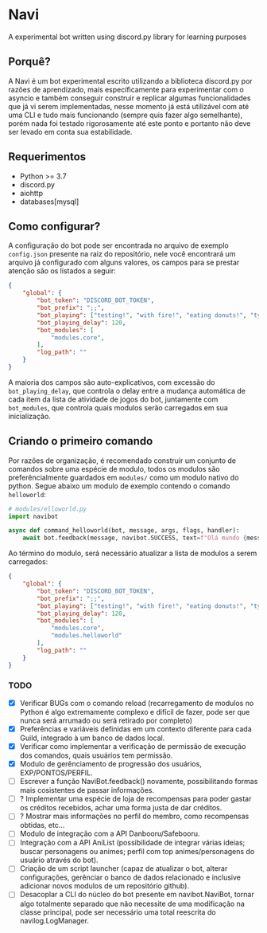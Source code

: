 # Navi
A experimental bot written using discord.py library for learning purposes

## Porquê?

A Navi é um bot experimental escrito utilizando a biblioteca discord.py por razões de aprendizado, mais específicamente para experimentar com o asyncio e também conseguir construir e replicar algumas funcionalidades que já vi serem implementadas, nesse momento já está utilizável com até uma CLI e tudo mais funcionando (sempre quis fazer algo semelhante), porém nada foi testado rigorosamente até este ponto e portanto não deve ser levado em conta sua estabilidade.

## Requerimentos

* Python >= 3.7
* discord.py
* aiohttp
* databases[mysql]

## Como configurar?

A configuração do bot pode ser encontrada no arquivo de exemplo `config.json` presente na raiz do repositório, nele você encontrará um arquivo já configurado com alguns valores, os campos para se prestar atenção são os listados a seguir:

```json
{
    "global": {
		"bot_token": "DISCORD_BOT_TOKEN",
		"bot_prefix": ";;",
		"bot_playing": ["testing!", "with fire!", "eating donuts!", "typing ;;"],
		"bot_playing_delay": 120,
		"bot_modules": [
			"modules.core", 
		],
		"log_path": ""
	}
}
```

A maioria dos campos são auto-explicativos, com excessão do `bot_playing_delay`, que controla o delay entre a mudança automática de cada item da lista de atividade de jogos do bot, juntamente com `bot_modules`, que controla quais modulos serão carregados em sua inicialização.

## Criando o primeiro comando

Por razões de organização, é recomendado construir um conjunto de comandos sobre uma espécie de modulo, todos os modulos são preferêncialmente guardados em `modules/` como um modulo nativo do python. Segue abaixo um modulo de exemplo contendo o comando `helloworld`:

```py
# modules/elloworld.py
import navibot

async def command_helloworld(bot, message, args, flags, handler):
    await bot.feedback(message, navibot.SUCCESS, text=f"Olá mundo {message.author.name}!")

```

Ao término do modulo, será necessário atualizar a lista de modulos a serem carregados:

```json
{
    "global": {
		"bot_token": "DISCORD_BOT_TOKEN",
		"bot_prefix": ";;",
		"bot_playing": ["testing!", "with fire!", "eating donuts!", "typing ;;"],
		"bot_playing_delay": 120,
		"bot_modules": [
			"modules.core", 
			"modules.helloworld"
		],
		"log_path": ""
	}
}
```

### TODO

- [x] Verificar BUGs com o comando reload (recarregamento de modulos no Python é algo extremamente complexo e difícil de fazer, pode ser que nunca será arrumado ou será retirado por completo)
- [x] Preferências e variáveis definidas em um contexto diferente para cada Guild, integrado à um banco de dados local.
- [x] Verificar como implementar a verificação de permissão de execução dos comandos, quais usuários tem permissão.
- [x] Modulo de gerênciamento de progressão dos usuários, EXP/PONTOS/PERFIL.
- [ ] Escrever a função NaviBot.feedback() novamente, possibilitando formas mais cosistentes de passar informações.
- [ ] ? Implementar uma espécie de loja de recompensas para poder gastar os créditos recebidos, achar uma forma justa de dar créditos.
- [ ] ? Mostrar mais informações no perfil do membro, como recompensas obtidas, etc...
- [ ] Modulo de integração com a API Danbooru/Safebooru.
- [ ] Integração com a API AniList (possibilidade de integrar várias ideias; buscar personagens ou animes; perfil com top animes/personagens do usuário através do bot).
- [ ] Criação de um script launcher (capaz de atualizar o bot, alterar configurações, gerênciar o banco de dados relacionado e inclusive adicionar novos modulos de um repositório github).
- [ ] Desacoplar a CLI do núcleo do bot presente em navibot.NaviBot, tornar algo totalmente separado que não necessite de uma modificação na classe principal, pode ser necessário uma total reescrita do navilog.LogManager.
